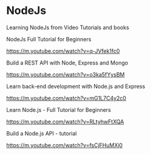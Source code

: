 # NodeJs
Learning NodeJs from Video Tutorials and books

NodeJs Full Tutorial for Beginners 

https://m.youtube.com/watch?v=q-JVfek1fc0

Build a REST API with Node, Express and Mongo

https://m.youtube.com/watch?v=o3ka5fYysBM

Learn back-end development with Node.js and Express

https://m.youtube.com/watch?v=mG1L7C4y2c0

Learn Node.js - Full Tutorial for Beginners

https://m.youtube.com/watch?v=RLtyhwFtXQA

Build a Node.js API - tutorial

https://m.youtube.com/watch?v=fsCjFHuMXj0

